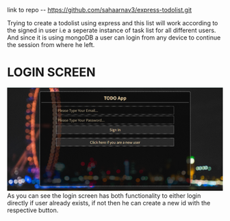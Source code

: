 link to repo -- https://github.com/sahaarnav3/express-todolist.git

Trying to create a todolist using express and this list will work according to the signed in user i.e a seperate instance of task list for all different users. And since it is using mongoDB a user can login from any device to continue the session from where he left.

# LOGIN SCREEN 
![alt text](image.png)
As you can see the login screen has both functionality to either login directly if user already exists, if not then he can create a new id with the respective button.

